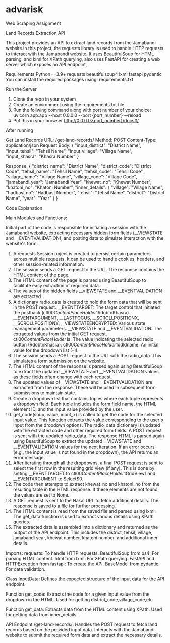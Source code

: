 # advarisk
Web Scraping Assignment

Land Records Extraction API

This project provides an API to extract land records from the Jamabandi website.In this project, the requests library is used to handle HTTP requests to interact with the Jamabandi website. It uses BeautifulSoup for HTML parsing, and lxml for XPath querying, also uses FastAPI for creating a web server which exposes an API endpoint,

Requirements
Python==3.9+
requests
beautifulsoup4
lxml
fastapi
pydantic
You can install the required packages using: requirements.txt

Run the Server
1) Clone the repo in your system
2) Create an environment using the requirements.txt file
3) Run the follwing command along with port number of your choice:
uvicorn app:app --host 0.0.0.0 --port {port_number} --reload
4) Put this in your browser 
http://0.0.0.0:{port_number}/docs#/

After running 

Get Land Records
URL: /get-land-records/
Method: POST
Content-Type: application/json
Request Body:
{
    "input_district": "District Name",
    "input_tehsil": "Tehsil Name",
    "input_village": "Village Name",
    "input_khasra": "Khasra Number"
}

Response:
{
    "district_name": "District Name",
    "district_code": "District Code",
    "tehsil_name": "Tehsil Name",
    "tehsil_code": "Tehsil Code",
    "village_name": "Village Name",
    "village_code": "Village Code",
    "jamabandi_year": "Jamabandi Year",
    "khewat_no": "Khewat Number",
    "khatoni_no": "Khatoni Number",
    "inner_details": {
        "village": "Village Name",
        "hadbast no": "Hadbast Number",
        "tehsil": "Tehsil Name",
        "district": "District Name",
        "year": "Year"
    }
}

Code Explanation

Main Modules and Functions:

Initial part of the code is responsible for initiating a session with the Jamabandi website, extracting necessary hidden form fields (__VIEWSTATE and __EVENTVALIDATION), and posting data to simulate interaction with the website's form.
1) A requests.Session object is created to persist certain parameters across multiple requests. It can be used to handle cookies, headers, and other session-related information.
2) The session sends a GET request to the URL. The response contains the HTML content of the page.
3) The HTML content of the page is parsed using BeautifulSoup to facilitate easy extraction of required data.
4) The values of the hidden fields __VIEWSTATE and __EVENTVALIDATION are extracted. 
5) A dictionary radio_data is created to hold the form data that will be sent in the POST request.
  __EVENTTARGET: The target control that initiated the postback (ctl00$ContentPlaceHolder1$RdobtnKhasra).
  __EVENTARGUMENT, __LASTFOCUS, __SCROLLPOSITIONX, __SCROLLPOSITIONY, __VIEWSTATEENCRYPTED: Various state management parameters.
  __VIEWSTATE and __EVENTVALIDATION: The extracted values from the initial GET request.
  ctl00$ContentPlaceHolder1$a: The value indicating the selected radio button (RdobtnKhasra).
  ctl00$ContentPlaceHolder1$ddldname: An initial value for the dropdown list (-1).
6) The session sends a POST request to the URL with the radio_data. This simulates a form submission on the website.
7) The HTML content of the response is parsed again using BeautifulSoup to extract the updated __VIEWSTATE and __EVENTVALIDATION values, as these fields often change with each request.
8) The updated values of __VIEWSTATE and __EVENTVALIDATION are extracted from the response. These will be used in subsequent form submissions to maintain state.
9) Create a dropdown list that contains tuples where each tuple represents a dropdown field. Each tuple includes the form field name, the HTML element ID, and the input value provided by the user.
10) get_code(soup, value, input_x) is called to get the code for the selected input value. This function extracts the value corresponding to the user's input from the dropdown options.
The radio_data dictionary is updated with the extracted code and other required form fields.
A POST request is sent with the updated radio_data.
The response HTML is parsed again using BeautifulSoup to extract the updated __VIEWSTATE and __EVENTVALIDATION values for the next iteration.
If an error occurs (e.g., the input value is not found in the dropdown), the API returns an error message.
11) After iterating through all the dropdowns, a final POST request is sent to select the first row in the resulting grid view (if any). This is done by setting __EVENTTARGET to ctl00$ContentPlaceHolder1$GridView1 and __EVENTARGUMENT to Select$0.
12) The code then attempts to extract khewat_no and khatoni_no from the resulting table in the HTML response. If these elements are not found, the values are set to None.
13) A GET request is sent to the Nakal URL to fetch additional details. The response is saved to a file for further processing.
14) The HTML content is read from the saved file and parsed using lxml.
The get_data function is used to extract various details using XPath queries.
15) The extracted data is assembled into a dictionary and returned as the output of the API endpoint. This includes the district, tehsil, village, jamabandi year, khewat number, khatoni number, and additional inner details.

Imports:
requests: To handle HTTP requests.
BeautifulSoup from bs4: For parsing HTML content.
html from lxml: For XPath querying.
FastAPI and HTTPException from fastapi: To create the API.
BaseModel from pydantic: For data validation.

Class InputData:
Defines the expected structure of the input data for the API endpoint.

Function get_code:
Extracts the code for a given input value from the dropdown in the HTML. Used for getting district_code,village_code,etc

Function get_data:
Extracts data from the HTML content using XPath. Used for getting data from inner_details.

API Endpoint /get-land-records/:
Handles the POST request to fetch land records based on the provided input data.
Interacts with the Jamabandi website to submit the required form data and extract the necessary details.



